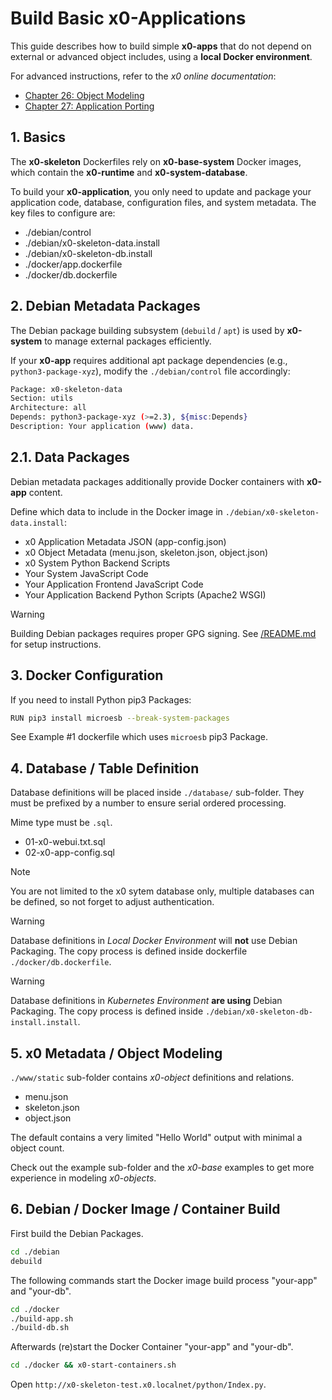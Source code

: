 # Build Basic x0-Applications

This guide describes how to build simple **x0-apps** that do not depend on external
or advanced object includes, using a **local Docker environment**.

For advanced instructions, refer to the *x0 online documentation*:

- [Chapter 26: Object Modeling](https://docs.webcodex.de/x0/v1.0/dev-object-modeling.html)
- [Chapter 27: Application Porting](https://docs.webcodex.de/x0/v1.0/dev-porting.html)

## 1. Basics

The **x0-skeleton** Dockerfiles rely on **x0-base-system** Docker images, which contain the
**x0-runtime** and **x0-system-database**.

To build your **x0-application**, you only need to update and package your application code,
database, configuration files, and system metadata. The key files to configure are:

- ./debian/control
- ./debian/x0-skeleton-data.install
- ./debian/x0-skeleton-db.install
- ./docker/app.dockerfile
- ./docker/db.dockerfile

## 2. Debian Metadata Packages

The Debian package building subsystem (`debuild` / `apt`) is used by **x0-system**
to manage external packages efficiently.

If your **x0-app** requires additional apt package dependencies (e.g., `python3-package-xyz`),
modify the `./debian/control` file accordingly:

```bash
Package: x0-skeleton-data
Section: utils
Architecture: all
Depends: python3-package-xyz (>=2.3), ${misc:Depends}
Description: Your application (www) data.
```

## 2.1. Data Packages

Debian metadata packages additionally provide Docker containers with **x0-app** content.

Define which data to include in the Docker image in `./debian/x0-skeleton-data.install`:

- x0 Application Metadata JSON (app-config.json)
- x0 Object Metadata (menu.json, skeleton.json, object.json)
- x0 System Python Backend Scripts
- Your System JavaScript Code
- Your Application Frontend JavaScript Code
- Your Application Backend Python Scripts (Apache2 WSGI)

>[!WARNING]
> Building Debian packages requires proper GPG signing. See [/README.md](/README.md)
> for setup instructions.


## 3. Docker Configuration

If you need to install Python pip3 Packages:

```bash
RUN pip3 install microesb --break-system-packages
```

See Example #1 dockerfile which uses `microesb` pip3 Package.

## 4. Database / Table Definition

Database definitions will be placed inside `./database/` sub-folder.
They must be prefixed by a number to ensure serial ordered processing.

Mime type must be `.sql`.

- 01-x0-webui.txt.sql
- 02-x0-app-config.sql

>[!NOTE]
> You are not limited to the x0 sytem database only, multiple databases
> can be defined, so not forget to adjust authentication.

>[!WARNING]
> Database definitions in *Local Docker Environment* will **not** use
> Debian Packaging. The copy process is defined inside dockerfile `./docker/db.dockerfile`.

>[!WARNING]
> Database definitions in *Kubernetes Environment* **are using**
Debian Packaging. The copy process is defined inside `./debian/x0-skeleton-db-install.install`.

## 5. x0 Metadata / Object Modeling

`./www/static` sub-folder contains *x0-object* definitions and relations.

- menu.json
- skeleton.json
- object.json

The default contains a very limited "Hello World" output with minimal a
object count.

Check out the example sub-folder and the *x0-base* examples to get more
experience in modeling *x0-objects*.

## 6. Debian / Docker Image / Container Build

First build the Debian Packages.

```bash
cd ./debian
debuild
```

The following commands start the Docker image build process "your-app" and "your-db".

```bash
cd ./docker
./build-app.sh
./build-db.sh
```

Afterwards (re)start the Docker Container "your-app" and "your-db".

```bash
cd ./docker && x0-start-containers.sh
```

Open `http://x0-skeleton-test.x0.localnet/python/Index.py`.
